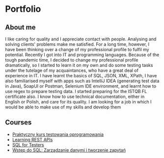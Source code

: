 # Portfolio

## About me

I like caring for quality and I appreciate contact with people. Analysing and solving clients' 
problems make me satisfied. For a long time, however, I have been thinking over a change of my 
professional profile to fulfil my potential. Recently I got into IT and programming languages. 
Because of the tough pandemic time, I decided to change my professional profile dramatically, 
so I started to learn it on my own and do some testing tasks under the tutelage of my 
acquaintances, who have a great deal of experience in IT. I have learnt the basics of SQL, JSON, 
XML, XPath, I have also familiarised myself with apps such as IntelliJ IDEA (generating test data 
in Java), SoapUI or Postman, Selenium IDE environment, and learnt how to use regex to prepare 
testing data. I started preparing for the ISTQB FL certificate also. I know how to use technical 
documentation, either in English or Polish, and care for its quality. I am looking for a job in 
which I would be able to make use of my skills and develop them

## Courses

* [Praktyczny kurs testowania oprogramowania](https://www.udemy.com/course/praktyczny-kurs-testowania-oprogramowania/)
* [Learning REST APIs](https://www.linkedin.com/learning/learning-rest-apis)
* [SQL for Testers](https://www.linkedin.com/learning/sql-for-testers)
* [Wstęp do SQL: Zarządzanie danymi i tworzenie zapytań](https://pl.khanacademy.org/computing/computer-programming/sql)
